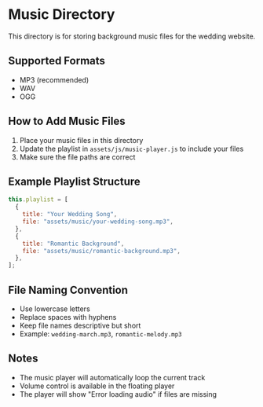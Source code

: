 # Music Directory

This directory is for storing background music files for the wedding website.

## Supported Formats

- MP3 (recommended)
- WAV
- OGG

## How to Add Music Files

1. Place your music files in this directory
2. Update the playlist in `assets/js/music-player.js` to include your files
3. Make sure the file paths are correct

## Example Playlist Structure

```javascript
this.playlist = [
  {
    title: "Your Wedding Song",
    file: "assets/music/your-wedding-song.mp3",
  },
  {
    title: "Romantic Background",
    file: "assets/music/romantic-background.mp3",
  },
];
```

## File Naming Convention

- Use lowercase letters
- Replace spaces with hyphens
- Keep file names descriptive but short
- Example: `wedding-march.mp3`, `romantic-melody.mp3`

## Notes

- The music player will automatically loop the current track
- Volume control is available in the floating player
- The player will show "Error loading audio" if files are missing
